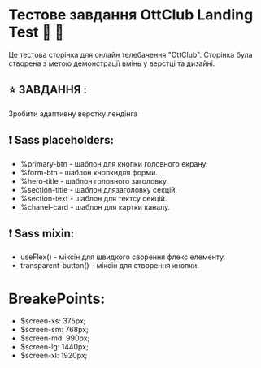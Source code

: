 # Тестове завдання OttClub Landing Test :muscle: :wave:

Це тестова сторінка для онлайн телебачення "OttClub". Сторінка була створена з
метою демонстрації вмінь у верстці та дизайні.

## :star: ЗАВДАННЯ :

Зробити адаптивну верстку лендінга

## :exclamation: Sass placeholders:

- %primary-btn - шаблон для кнопки головного екрану.
- %form-btn - шаблон кнопкидля форми.
- %hero-title - шаблон головного заголовку.
- %section-title - шаблон длязаголовку секцій.
- %section-text - шаблон для тектсу секцій.
- %chanel-card - шаблон для картки каналу.

## :exclamation: Sass mixin:

- useFlex() - міксін для швидкого сворення флекс елементу.
- transparent-button() - міксін для створення кнопки.

# BreakePoints:

- $screen-xs: 375px;
- $screen-sm: 768px;
- $screen-md: 990px;
- $screen-lg: 1440px;
- $screen-xl: 1920px;
